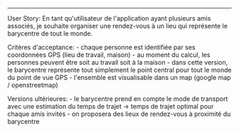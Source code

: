 *******
User Story:
En tant qu'utilisateur de l'application ayant plusieurs amis associés, je souhaite organiser une rendez-vous à un lieu qui représente le barycentre de tout le monde.

Critères d'acceptance:
    - chaque personne est identifiée par ses coordonnées GPS (lieu de travail, maison) 
    - au moment du calcul, les personnes peuvent être soit au travail soit à la maison
    - dans cette version, le barycentre représente tout simplement le point central pour tout le monde du point de vue GPS
    - l'ensemble est visualisable dans un map (google map /  openstreetmap)

Versions ultérieures:
    - le barycentre prend en compte le mode de transport avec une estimation du temps de trajet
        -> temps de trajet optimal pour chaque amis invités
    - on proposera des lieux de rendez-vous à proximité du barycentre
